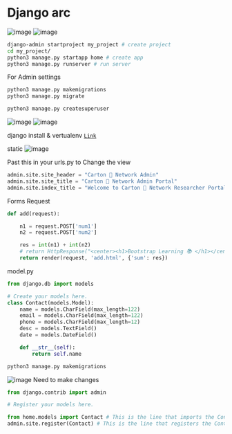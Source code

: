 # Django arc
![image](https://user-images.githubusercontent.com/80549753/216788425-5a41fac7-51f1-484b-b8a4-ce5236216c3b.png)
![image](https://user-images.githubusercontent.com/80549753/219374285-47f633c2-0d68-4612-ae47-cbe302cad1dd.png)

```bash
django-admin startproject my_project # create project
cd my_project/
python3 manage.py startapp home # create app
python3 manage.py runserver # run server
```

For Admin settings
```bash
python3 manage.py makemigrations
python3 manage.py migrate
```

```bash
python3 manage.py createsuperuser
```
![image](https://user-images.githubusercontent.com/80549753/217037738-c50bb329-7d60-4303-acdf-14913b6b2450.png)
![image](https://user-images.githubusercontent.com/80549753/217038013-def5a3a5-5c20-4e1f-8548-bdedc51900ef.png)


django install & vertualenv [`Link`](https://www.digitalocean.com/community/tutorials/how-to-install-the-django-web-framework-on-ubuntu-22-04)

static
![image](https://user-images.githubusercontent.com/80549753/216835958-127cb89f-1019-44bd-9aec-0ed31c2d2501.png)


Past this in your urls.py to Change the view
```python
admin.site.site_header = "Carton 🚃 Network Admin"
admin.site.site_title = "Carton 🚃 Network Admin Portal"
admin.site.index_title = "Welcome to Carton 🚃 Network Researcher Portal"
```



Forms Request
```python
def add(request):

    n1 = request.POST['num1']
    n2 = request.POST['num2']

    res = int(n1) + int(n2)
    # return HttpResponse("<center><h1>Bootstrap Learning 📚 </h1></center>")
    return render(request, 'add.html', {'sum': res})
```

model.py
```python
from django.db import models

# Create your models here.
class Contact(models.Model):
    name = models.CharField(max_length=122)
    email = models.CharField(max_length=122)
    phone = models.CharField(max_length=12)
    desc = models.TextField()
    date = models.DateField()

    def __str__(self):
        return self.name
```
```bash
python3 manage.py makemigrations
```
![image](https://user-images.githubusercontent.com/80549753/220147028-ea765abf-bdae-4487-aa13-96d440ea1f93.png)
Need to make changes
```python
from django.contrib import admin

# Register your models here.

from home.models import Contact # This is the line that imports the Contact model from home/models.py
admin.site.register(Contact) # This is the line that registers the Contact model with the admin site

```
